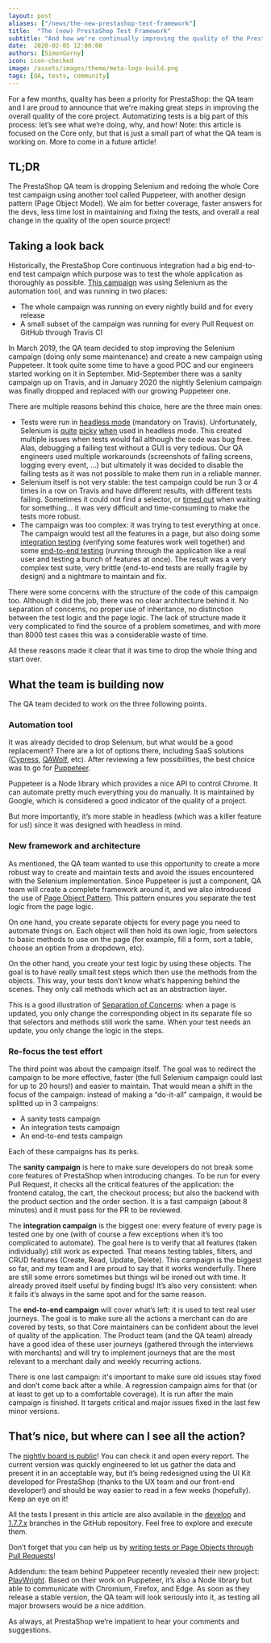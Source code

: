 ```yaml
---
layout: post
aliases: ["/news/the-new-prestashop-test-framework"]
title:  "The (new) PrestaShop Test Framework"
subtitle: "And how we're continually improving the quality of the PrestaShop project"
date:  2020-02-05 12:00:00
authors: [SimonGarny]
icon: icon-checked
image: /assets/images/theme/meta-logo-build.png
tags: [QA, tests, community]
---
```


For a few months, quality has been a priority for PrestaShop: the QA team and I are proud to announce that we're making great steps in improving the overall quality of the core project. Automatizing tests is a big part of this process: let’s see what we’re doing, why, and how!
Note: this article is focused on the Core only, but that is just a small part of what the QA team is working on. More to come in a future article!

## TL;DR

The PrestaShop QA team is dropping Selenium and redoing the whole Core test campaign using another tool called Puppeteer, with another design pattern (Page Object Model).
We aim for better coverage, faster answers for the devs, less time lost in maintaining and fixing the tests, and overall a real change in the quality of the open source project!

## Taking a look back

Historically, the PrestaShop Core continuous integration had a big end-to-end test campaign which purpose was to test the whole application as thoroughly as possible. [This campaign](https://build.prestashop.com/news/prestashop-test-framework/) was using Selenium as the automation tool, and was running in two places:

- The whole campaign was running on every nightly build and for every release
- A small subset of the campaign was running for every Pull Request on GitHub through Travis CI

In March 2019, the QA team decided to stop improving the Selenium campaign (doing only some maintenance) and create a new campaign using Puppeteer. It took quite some time to have a good POC and our engineers started working on it in September. Mid-September there was a sanity campaign up on Travis, and in January 2020 the nightly Selenium campaign was finally dropped and replaced with our growing Puppeteer one.

There are multiple reasons behind this choice, here are the three main ones:

- Tests were run in [headless mode](https://en.wikipedia.org/wiki/Headless_software) (mandatory on Travis). Unfortunately, Selenium is [quite](https://stackoverflow.com/questions/54984306/problem-with-chromedriver-in-headless-mode) [picky](https://github.com/SeleniumHQ/selenium/issues/4685) [when](https://github.com/SeleniumHQ/selenium/issues/4477) used in headless mode. This created multiple issues when tests would fail although the code was bug free. Alas, debugging a failing test without a GUI is very tedious. Our QA engineers used multiple workarounds (screenshots of failing screens, logging every event, ...) but ultimately it was decided to disable the failing tests as it was not possible to make them run in a reliable manner.
- Selenium itself is not very stable: the test campaign could be run 3 or 4 times in a row on Travis and have different results, with different tests failing. Sometimes it could not find a selector, or [timed out](https://github.com/PrestaShop/PrestaShop/issues/14384) when waiting for something… it was very difficult and time-consuming to make the tests more robust.
- The campaign was too complex: it was trying to test everything at once. The campaign would test all the features in a page, but also doing some [integration testing](https://devdocs.prestashop.com/1.7/testing/how-to-create-your-own-web-acceptance-tests/#functional-tests) (verifying some features work well together) and some [end-to-end testing](https://devdocs.prestashop.com/1.7/testing/how-to-create-your-own-web-acceptance-tests/#end-to-end-tests-soon) (running through the application like a real user and testing a bunch of features at once). The result was a very complex test suite, very brittle (end-to-end tests are really fragile by design) and a nightmare to maintain and fix.

There were some concerns with the structure of the code of this campaign too. Although it did the job, there was no clear architecture behind it. No separation of concerns, no proper use of inheritance, no distinction between the test logic and the page logic. The lack of structure made it very complicated to find the source of a problem sometimes, and with more than 8000 test cases this was a considerable waste of time.

All these reasons made it clear that it was time to drop the whole thing and start over.


## What the team is building now

The QA team decided to work on the three following points.

### Automation tool

It was already decided to drop Selenium, but what would be a good replacement? There are a lot of options there, including SaaS solutions ([Cypress](https://www.cypress.io/), [QAWolf](https://docs.qawolf.com/), etc). After reviewing a few possibilities, the best choice was to go for [Puppeteer](https://github.com/puppeteer/puppeteer).

Puppeteer is a Node library which provides a nice API to control Chrome. It can automate pretty much everything you do manually. It is maintained by Google, which is considered a good indicator of the quality of a project.


But more importantly, it’s more stable in headless (which was a killer feature for us!) since it was designed with headless in mind.


### New framework and architecture

As mentioned, the QA team wanted to use this opportunity to create a more robust way to create and maintain tests and avoid the issues encountered with the Selenium implementation. Since Puppeteer is just a component, QA team will create a complete framework around it, and we also introduced the use of [Page Object Pattern](https://martinfowler.com/bliki/PageObject.html). This pattern ensures you separate the test logic from the page logic.

On one hand, you create separate objects for every page you need to automate things on. Each object will then hold its own logic, from selectors to basic methods to use on the page (for example, fill a form, sort a table, choose an option from a dropdown, etc).

On the other hand, you create your test logic by using these objects. The goal is to have really small test steps which then use the methods from the objects. This way, your tests don’t know what’s happening behind the scenes. They only call methods which act as an abstraction layer.

This is a good illustration of [Separation of Concerns](https://en.wikipedia.org/wiki/Separation_of_concerns): when a page is updated, you only change the corresponding object in its separate file so that selectors and methods still work the same. When your test needs an update, you only change the logic in the steps.


### Re-focus the test effort

The third point was about the campaign itself. The goal was to redirect the campaign to be more effective, faster (the full Selenium campaign could last for up to 20 hours!) and easier to maintain. That would mean a shift in the focus of the campaign: instead of making a “do-it-all” campaign, it would be splitted up in 3 campaigns: 

- A sanity tests campaign
- An integration tests campaign
- An end-to-end tests campaign

Each of these campaigns has its perks.

The **sanity campaign** is here to make sure developers do not break some core features of PrestaShop when introducing changes. To be run for every Pull Request, it checks all the critical features of the application: the frontend catalog, the cart, the checkout process; but also the backend with the product section and the order section. It is a fast campaign (about 8 minutes) and it must pass for the PR to be reviewed.

The **integration campaign** is the biggest one: every feature of every page is tested one by one (with of course a few exceptions when it’s too complicated to automate). The goal here is to verify that all features (taken individually) still work as expected. That means testing tables, filters, and CRUD features (Create, Read, Update, Delete).
This campaign is the biggest so far, and my team and I are proud to say that it works wonderfully. There are still some errors sometimes but things wil be ironed out with time. It already proved itself useful by finding bugs! It’s also very consistent: when it fails it’s always in the same spot and for the same reason.

The **end-to-end campaign** will cover what’s left: it is used to test real user journeys. The goal is to make sure all the actions a merchant can do are covered by tests, so that Core maintainers can be confident about the level of quality of the application. The Product team (and the QA team) already have a good idea of these user journeys (gathered through the interviews with merchants) and will try to implement journeys that are the most relevant to a merchant daily and weekly recurring actions.

There is one last campaign: it's important to make sure old issues stay fixed and don’t come back after a while. A regression campaign aims for that (or at least to get up to a comfortable coverage). It is run after the main campaign is finished. It targets critical and major issues fixed in the last few minor versions.


## That’s nice, but where can I see all the action?

The [nightly board is public](https://nightly.prestashop.com/)! You can check it and open every report. The current version was quickly engineered to let us gather the data and present it in an acceptable way, but it’s being redesigned using the UI Kit developed for PrestaShop (thanks to the UX team and our front-end developer!) and should be way easier to read in a few weeks (hopefully). Keep an eye on it!

All the tests I present in this article are also available in the [develop](https://github.com/PrestaShop/PrestaShop/tree/develop/tests/puppeteer) and [1.7.7.x](https://github.com/PrestaShop/PrestaShop/tree/1.7.7.x/tests/puppeteer) branches in the GitHub repository. Feel free to explore and execute them.

Don’t forget that you can help us by [writing tests or Page Objects through Pull Requests](https://devdocs.prestashop.com/1.7/testing/how-to-create-your-own-web-acceptance-tests/#creating-a-web-acceptance-test)!

Addendum: the team behind Puppeteer recently revealed their new project: [PlayWright](https://github.com/microsoft/playwright). Based on their work on Puppeteer, it’s also a Node library but able to communicate with Chromium, Firefox, and Edge. As soon as they release a stable version, the QA team will look seriously into it, as testing all major browsers would be a nice addition.

As always, at PrestaShop we’re impatient to hear your comments and suggestions.
